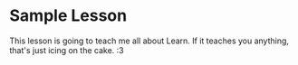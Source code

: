 # Sample Lesson

This lesson is going to teach me all about Learn. If it teaches you anything, that's just icing on the cake. :3
